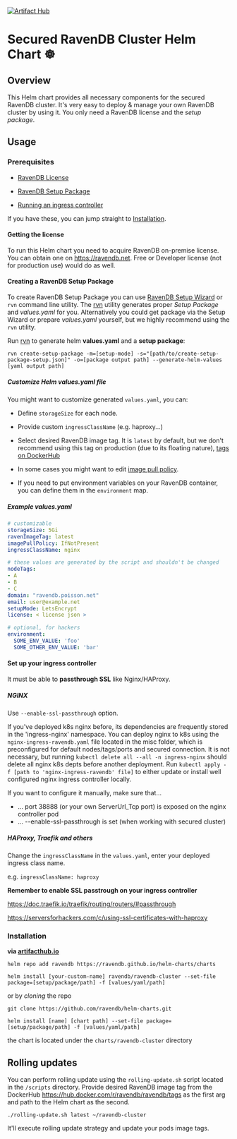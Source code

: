 [![Artifact Hub](https://img.shields.io/endpoint?url=https://artifacthub.io/badge/repository/ravendb-cluster)](https://artifacthub.io/packages/search?repo=ravendb-cluster)
# Secured RavenDB Cluster Helm Chart ☸️

## Overview
This Helm chart provides all necessary components for the secured RavenDB cluster. It's very easy to deploy & manage your own RavenDB cluster by using it. You only need a RavenDB license and the *setup package*.

## Usage

### Prerequisites

- [RavenDB License](#getting-the-license)

- [RavenDB Setup Package](#creating-a-ravendb-setup-package)

- [Running an ingress controller](#set-up-your-ingress-controller)

If you have these, you can jump straight to [Installation](#installation).

#### Getting the license

To run this Helm chart you need to acquire RavenDB on-premise license. You can obtain one on https://ravendb.net. Free or Developer license (not for production use) would do as well.

#### Creating a RavenDB Setup Package

To create RavenDB Setup Package you can use [RavenDB Setup Wizard](https://ravendb.net/docs/article-page/latest/csharp/start/installation/setup-wizard) or `rvn` command line utility. The [rvn](https://github.com/ravendb/ravendb/tree/v5.4/tools/rvn) utility generates proper *Setup Package* and *values.yaml* for you.
Alternatively you could get package via the Setup Wizard or prepare *values.yaml* yourself, but we highly recommend using the `rvn` utility.

Run [rvn](https://github.com/ravendb/ravendb/tree/v5.4/tools/rvn) to generate helm **values.yaml** and a **setup package**:

`rvn create-setup-package -m=[setup-mode] -s="[path/to/create-setup-package-setup.json]" -o=[package output path] --generate-helm-values [yaml output path] `

##### Customize Helm values.yaml file

You might want to customize generated `values.yaml`, you can:

- Define `storageSize` for each node.

- Provide custom `ingressClassName` (e.g. haproxy...)

- Select desired RavenDB image tag. It is `latest` by default, but we don't recommend using this tag on production (due to its floating nature), [tags on DockerHub](https://hub.docker.com/r/ravendb/ravendb/tags)

- In some cases you might want to edit [image pull policy](https://kubernetes.io/docs/concepts/containers/images/#image-pull-policy).

- If you need to put environment variables on your RavenDB container, you can define them in the `environment` map.

##### Example values.yaml

```yaml
# customizable
storageSize: 5Gi
ravenImageTag: latest
imagePullPolicy: IfNotPresent
ingressClassName: nginx

# these values are generated by the script and shouldn't be changed
nodeTags:
- A
- B
- C
domain: "ravendb.poisson.net"
email: user@example.net
setupMode: LetsEncrypt
license: < license json >

# optional, for hackers
environment:
  SOME_ENV_VALUE: 'foo'
  SOME_OTHER_ENV_VALUE: 'bar'
```

#### Set up your ingress controller

It must be able to **passthrough SSL** like Nginx/HAProxy.

##### NGINX

Use `--enable-ssl-passthrough` option.

If you've deployed k8s nginx before, its dependencies are frequently stored in the 'ingress-nginx' namespace.
You can deploy nginx to k8s using the `nginx-ingress-ravendb.yaml` file located in the misc folder, which is preconfigured for default nodes/tags/ports and secured connection.
It is not necessary, but running `kubectl delete all --all -n ingress-nginx` should delete all nginx k8s depts before another deployment.
Run `kubectl apply -f [path to 'nginx-ingress-ravendb' file]` to either update or install well configured nginx ingress controller locally.

If you want to configure it manually, make sure that...
- ... port 38888 (or your own ServerUrl_Tcp port) is exposed on the nginx controller pod
- ... --enable-ssl-passthrough is set (when working with secured cluster)

##### HAProxy, Traefik and others

Change the `ingressClassName` in the `values.yaml`, enter your deployed ingress class name.

e.g. `ingressClassName: haproxy`

**Remember to enable SSL passtrough on your ingress controller**

https://doc.traefik.io/traefik/routing/routers/#passthrough

https://serversforhackers.com/c/using-ssl-certificates-with-haproxy
 
### Installation

**via [artifacthub.io](https://artifacthub.io/packages/helm/ravendb-cluster/ravendb)**

`helm repo add ravendb https://ravendb.github.io/helm-charts/charts`

`helm install [your-custom-name] ravendb/ravendb-cluster --set-file package=[setup/package/path] -f [values/yaml/path]`

or by *cloning* the repo

`git clone https://github.com/ravendb/helm-charts.git`

`helm install [name] [chart path] --set-file package=[setup/package/path] -f [values/yaml/path]`

the chart is located under the `charts/ravendb-cluster` directory

## Rolling updates

You can perform rolling update using the `rolling-update.sh` script located in the `/scripts` directory. Provide desired RavenDB image tag from the DockerHub https://hub.docker.com/r/ravendb/ravendb/tags as the first arg and path to the Helm chart as the second.

`./rolling-update.sh latest ~/ravendb-cluster`

It'll execute rolling update strategy and update your pods image tags.
